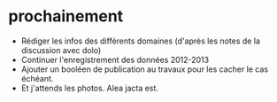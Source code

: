 # prochainement

- Rédiger les infos des différents domaines (d'après les notes de la discussion
  avec dolo)
- Continuer l'enregistrement des données 2012-2013
- Ajouter un booléen de publication au travaux pour les cacher le cas échéant.
- Et j'attends les photos. Alea jacta est.

